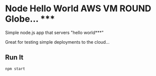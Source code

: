 # Node Hello World AWS VM ROUND Globe... ***

Simple node.js app that servers "hello world***"

Great for testing simple deployments to the cloud...

## Run It

`npm start`
